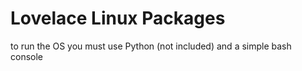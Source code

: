 # Lovelace Linux Packages
to run the OS you must use Python (not included) and a simple bash console
